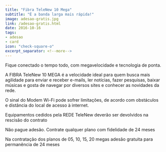 ```yaml
---
title: "Fibra TeleNew 10 Mega"
subtitle: "É a banda larga mais rápida!"
image: adesao-gratis.jpg
link: /adesao-gratis.html
date: 2016-10-16
tags:
- adesao
- card
icon: "check-square-o"
excerpt_separator: <!--more-->
---
```


Fique conectado o tempo todo, com megavelocidade e tecnologia de ponta.

A FIBRA TeleNew 10 MEGA é a velocidade ideal para quem busca mais agilidade para enviar e receber e-mails, ler notícias, fazer pesquisas, baixar músicas e gosta de navegar por diversos sites e conhecer as novidades da rede.
<!--more-->
O sinal do Modem Wi-Fi pode sofrer limitações, de acordo com obstáculos e distância do local de acesso à internet.

Equipamentos cedidos pela REDE TeleNew deverão ser devolvidos na rescisão do contrato

Não pague adesão. Contrate qualquer plano com fidelidade de 24 meses

Na contratação dos planos de 05, 10, 15, 20 megas adesão gratuita para permanência de 24 meses
